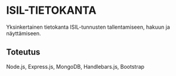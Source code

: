 ISIL-TIETOKANTA
=========

Yksinkertainen tietokanta ISIL-tunnusten tallentamiseen, hakuun ja näyttämiseen.

Toteutus
---------

Node.js, Express.js, MongoDB, Handlebars.js, Bootstrap